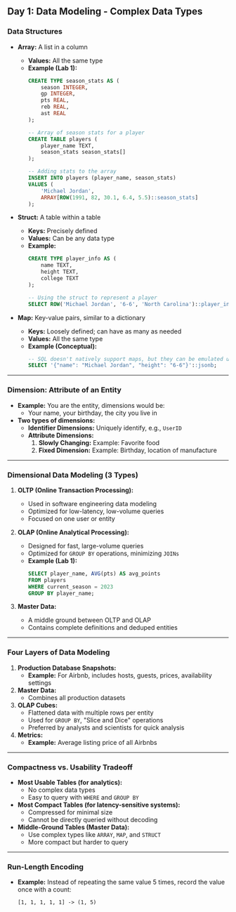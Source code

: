 ## Day 1: Data Modeling - Complex Data Types

### Data Structures
- **Array:** A list in a column
  - **Values:** All the same type
  - **Example (Lab 1):**
    ```sql
    CREATE TYPE season_stats AS (
        season INTEGER,
        gp INTEGER,
        pts REAL,
        reb REAL,
        ast REAL
    );

    -- Array of season stats for a player
    CREATE TABLE players (
        player_name TEXT,
        season_stats season_stats[]
    );

    -- Adding stats to the array
    INSERT INTO players (player_name, season_stats)
    VALUES (
        'Michael Jordan',
        ARRAY[ROW(1991, 82, 30.1, 6.4, 5.5)::season_stats]
    );
    ```

- **Struct:** A table within a table
  - **Keys:** Precisely defined
  - **Values:** Can be any data type
  - **Example:** 
    ```sql
    CREATE TYPE player_info AS (
        name TEXT,
        height TEXT,
        college TEXT
    );

    -- Using the struct to represent a player
    SELECT ROW('Michael Jordan', '6-6', 'North Carolina')::player_info;
    ```

- **Map:** Key-value pairs, similar to a dictionary
  - **Keys:** Loosely defined; can have as many as needed
  - **Values:** All the same type
  - **Example (Conceptual):**
    ```sql
    -- SQL doesn't natively support maps, but they can be emulated using JSON
    SELECT '{"name": "Michael Jordan", "height": "6-6"}'::jsonb;
    ```

---

### Dimension: Attribute of an Entity
- **Example:** You are the entity, dimensions would be:
  - Your name, your birthday, the city you live in
- **Two types of dimensions:**
  - **Identifier Dimensions:** Uniquely identify, e.g., `UserID`
  - **Attribute Dimensions:**
    1. **Slowly Changing:** Example: Favorite food
    2. **Fixed Dimension:** Example: Birthday, location of manufacture

---

### Dimensional Data Modeling (3 Types)
1. **OLTP (Online Transaction Processing):**
   - Used in software engineering data modeling
   - Optimized for low-latency, low-volume queries
   - Focused on one user or entity

2. **OLAP (Online Analytical Processing):**
   - Designed for fast, large-volume queries
   - Optimized for `GROUP BY` operations, minimizing `JOINs`
   - **Example (Lab 1):**
     ```sql
     SELECT player_name, AVG(pts) AS avg_points
     FROM players
     WHERE current_season = 2023
     GROUP BY player_name;
     ```

3. **Master Data:**
   - A middle ground between OLTP and OLAP
   - Contains complete definitions and deduped entities

---

### Four Layers of Data Modeling
1. **Production Database Snapshots:**
   - **Example:** For Airbnb, includes hosts, guests, prices, availability settings
2. **Master Data:**
   - Combines all production datasets
3. **OLAP Cubes:**
   - Flattened data with multiple rows per entity
   - Used for `GROUP BY`, "Slice and Dice" operations
   - Preferred by analysts and scientists for quick analysis
4. **Metrics:**
   - **Example:** Average listing price of all Airbnbs

---

### Compactness vs. Usability Tradeoff
- **Most Usable Tables (for analytics):**
  - No complex data types
  - Easy to query with `WHERE` and `GROUP BY`
- **Most Compact Tables (for latency-sensitive systems):**
  - Compressed for minimal size
  - Cannot be directly queried without decoding
- **Middle-Ground Tables (Master Data):**
  - Use complex types like `ARRAY`, `MAP`, and `STRUCT`
  - More compact but harder to query

---

### Run-Length Encoding
- **Example:** Instead of repeating the same value 5 times, record the value once with a count:
  ```text
  [1, 1, 1, 1, 1] -> (1, 5)


